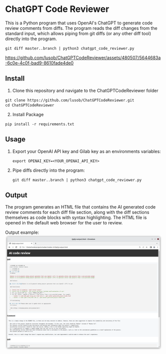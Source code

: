 # ChatGPT Code Reviewer

This is a Python program that uses OpenAI's ChatGPT to generate code review comments from diffs. The program reads the diff changes from the standard input, which allows piping from git diffs (or any other diff tool) directly into the program.

```
git diff master..branch | python3 chatgpt_code_reviewer.py
```


https://github.com/lusob/ChatGPTCodeReviewer/assets/480507/5644683a-6c0e-4c0f-bad9-8610fade4de0


## Install

1. Clone this repository and navigate to the ChatGPTCodeReviewer folder
```
git clone https://github.com/lusob/ChatGPTCodeReviewer.git
cd ChatGPTCodeReviewer
```

2. Install Package
```
pip install -r requirements.txt
```

## Usage

1. Export your OpenAI API key and Gilab key as an environments variables:

    ```
    export OPENAI_KEY=<YOUR_OPENAI_API_KEY>
    ```

2. Pipe diffs directly into the program:

    ```
    git diff master..branch | python3 chatgpt_code_reviewer.py
    ```

## Output

The program generates an HTML file that contains the AI generated code review comments for each diff file section, along with the diff sections themselves as code blocks with syntax highlighting. The HTML file is opened in the default web browser for the user to review.

Output example:
![image](chatgpt_code_reviewer.png)
